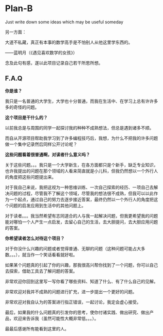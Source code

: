 # Plan-B
Just write down some ideas which may be useful someday

另一方面：

大道不私藏，真正有本事的数学高手是不怕别人从他这里学东西的。

——蓝明月（《遇见喜欢数学的女孩》）

念及此句有感，遂以此项目记录自己若干所思所想。

## F.A.Q

**你是谁？**

我只是一名普通的大学生，大学也十分普通，而我在生活中、在学习上总有许许多多的奇怪的问题。

**这个项目是干什么的？**

以前我总是与周围的同学一起探讨我的种种不成熟想法，但总是遇到诸多不顺。

而自从开源项目帮助我学习到了许多编程技巧后，我想，为什么不把我的许多问题做一个集中记录然后同样公开讨论呢？

**这些问题看着很普通啊，对读者什么意义吗？**

关于这些问题。。。我只是一个大学新生，在各方面都只是个新手，缺乏专业知识，也许我提出的问题在那个领域的人看来简直就是小儿科，但我仍然想以一个外行人的角度把这些问题提出来。

对于我自己来说，我把这视为一种思维训练、一次自己探索的经历、一项自己去解决问题的过程，尽管我不了解这个领域，尽管我的想法很不成熟，但我可以以此作为一个起点，通过自己的努力去逐步接近答案，最终仍然以一个外行人的角度把这个问题的启发应用到生活中的其他问题上。

对于读者。。。我当然希望有志同道合的人与我一起解决问题，但我更希望我的问题能对哪怕一个人产生一点启发，去留心自己的生活，去大胆提问，去大胆应用问题的答案。

**你希望读者怎么对待这个项目？**

对于你没什么兴趣的问题或者觉得普通、无聊的问题（这种问题可能占大多数。。。），就当作一个笑话看看就好啦。

如果某个问题真的引起了你的兴趣，那我很高兴帮你找到了一个问题，你可以自己去探索，借助工具去了解问题的答案。

非常欢迎你回到这里写一写你看了哪些资料、知道了什么、有了什么自己的见解。

非常欢迎对我并不成熟的问题进行扩充，进一步提出一个更好的问题。

非常欢迎对我自认为的答案进行指正错误，一起讨论，我定会虚心接受。

最后，如果我的什么问题真的引发你的思考，使你付诸实践、做出研究、做出产品，欢迎来告诉我（虽然可能性大概非常低。。。）。

最最后感谢所有能看到这里的人。
